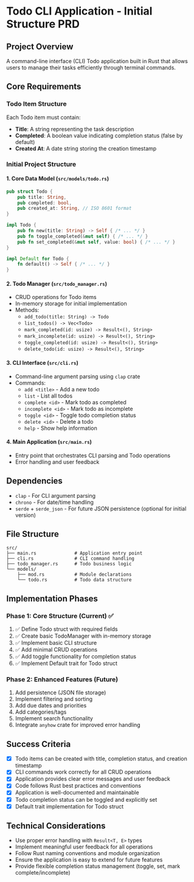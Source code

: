 # Todo CLI Application - Initial Structure PRD

## Project Overview
A command-line interface (CLI) Todo application built in Rust that allows users to manage their tasks efficiently through terminal commands.

## Core Requirements

### Todo Item Structure
Each Todo item must contain:
- **Title**: A string representing the task description
- **Completed**: A boolean value indicating completion status (false by default)
- **Created At**: A date string storing the creation timestamp

### Initial Project Structure

#### 1. Core Data Model (`src/models/todo.rs`)
```rust
pub struct Todo {
    pub title: String,
    pub completed: bool,
    pub created_at: String, // ISO 8601 format
}

impl Todo {
    pub fn new(title: String) -> Self { /* ... */ }
    pub fn toggle_completed(&mut self) { /* ... */ }
    pub fn set_completed(&mut self, value: bool) { /* ... */ }
}

impl Default for Todo {
    fn default() -> Self { /* ... */ }
}
```

#### 2. Todo Manager (`src/todo_manager.rs`)
- CRUD operations for Todo items
- In-memory storage for initial implementation
- Methods:
  - `add_todo(title: String) -> Todo`
  - `list_todos() -> Vec<Todo>`
  - `mark_completed(id: usize) -> Result<(), String>`
  - `mark_incomplete(id: usize) -> Result<(), String>`
  - `toggle_completed(id: usize) -> Result<(), String>`
  - `delete_todo(id: usize) -> Result<(), String>`

#### 3. CLI Interface (`src/cli.rs`)
- Command-line argument parsing using `clap` crate
- Commands:
  - `add <title>` - Add a new todo
  - `list` - List all todos
  - `complete <id>` - Mark todo as completed
  - `incomplete <id>` - Mark todo as incomplete
  - `toggle <id>` - Toggle todo completion status
  - `delete <id>` - Delete a todo
  - `help` - Show help information

#### 4. Main Application (`src/main.rs`)
- Entry point that orchestrates CLI parsing and Todo operations
- Error handling and user feedback

## Dependencies
- `clap` - For CLI argument parsing
- `chrono` - For date/time handling
- `serde` + `serde_json` - For future JSON persistence (optional for initial version)

## File Structure
```
src/
├── main.rs              # Application entry point
├── cli.rs               # CLI command handling
├── todo_manager.rs      # Todo business logic
└── models/
    ├── mod.rs           # Module declarations
    └── todo.rs          # Todo data structure
```

## Implementation Phases

### Phase 1: Core Structure (Current) ✅
1. ✅ Define Todo struct with required fields
2. ✅ Create basic TodoManager with in-memory storage
3. ✅ Implement basic CLI structure
4. ✅ Add minimal CRUD operations
5. ✅ Add toggle functionality for completion status
6. ✅ Implement Default trait for Todo struct

### Phase 2: Enhanced Features (Future)
1. Add persistence (JSON file storage)
2. Implement filtering and sorting
3. Add due dates and priorities
4. Add categories/tags
5. Implement search functionality
6. Integrate `anyhow` crate for improved error handling

## Success Criteria
- [x] Todo items can be created with title, completion status, and creation timestamp
- [x] CLI commands work correctly for all CRUD operations
- [x] Application provides clear error messages and user feedback
- [x] Code follows Rust best practices and conventions
- [x] Application is well-documented and maintainable
- [x] Todo completion status can be toggled and explicitly set
- [x] Default trait implementation for Todo struct

## Technical Considerations
- Use proper error handling with `Result<T, E>` types
- Implement meaningful user feedback for all operations
- Follow Rust naming conventions and module organization
- Ensure the application is easy to extend for future features
- Provide flexible completion status management (toggle, set, mark complete/incomplete) 